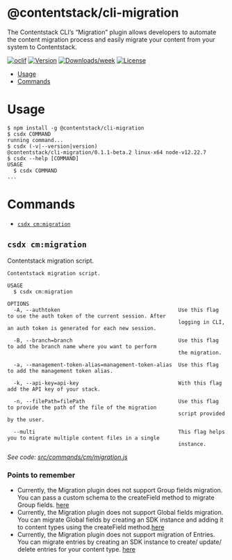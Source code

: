 @contentstack/cli-migration
===========================

The Contentstack CLI’s “Migration” plugin allows developers to automate the content migration process and easily migrate your content from your system to Contentstack. 


[![oclif](https://img.shields.io/badge/cli-oclif-brightgreen.svg)](https://oclif.io)
[![Version](https://img.shields.io/npm/v/@contentstack/cli-migration.svg)](https://npmjs.org/package/@contentstack/cli-migration)
[![Downloads/week](https://img.shields.io/npm/dw/@contentstack/cli-migration.svg)](https://npmjs.org/package/@contentstack/cli-migration)
[![License](https://img.shields.io/npm/l/@contentstack/cli-migration.svg)](https://github.com/ninadhatkar/cli-migration/blob/master/package.json)

<!-- toc -->
* [Usage](#usage)
* [Commands](#commands)
<!-- tocstop -->
# Usage
<!-- usage -->
```sh-session
$ npm install -g @contentstack/cli-migration
$ csdx COMMAND
running command...
$ csdx (-v|--version|version)
@contentstack/cli-migration/0.1.1-beta.2 linux-x64 node-v12.22.7
$ csdx --help [COMMAND]
USAGE
  $ csdx COMMAND
...
```
<!-- usagestop -->
# Commands
<!-- commands -->
* [`csdx cm:migration`](#csdx-cmmigration)

## `csdx cm:migration`

Contentstack migration script.

```
Contentstack migration script.

USAGE
  $ csdx cm:migration

OPTIONS
  -A, --authtoken                                      Use this flag to use the auth token of the current session. After
                                                       logging in CLI, an auth token is generated for each new session.

  -B, --branch=branch                                  Use this flag to add the branch name where you want to perform
                                                       the migration.

  -a, --management-token-alias=management-token-alias  Use this flag to add the management token alias.

  -k, --api-key=api-key                                With this flag add the API key of your stack.

  -n, --filePath=filePath                              Use this flag to provide the path of the file of the migration
                                                       script provided by the user.

  --multi                                              This flag helps you to migrate multiple content files in a single
                                                       instance.
```

_See code: [src/commands/cm/migration.js](https://github.com/contentstack/cli-migration/blob/v0.1.1-beta.2/src/commands/cm/migration.js)_
<!-- commandsstop -->

### Points to remember

* Currently, the Migration plugin does not support Group fields migration. You can pass a custom schema to the createField method to migrate Group fields. [here](packages/contentstack-migration/examples/)
* Currently, the Migration plugin does not support Global fields migration. You can migrate Global fields by creating an SDK instance and adding it to content types using the createField method.[here](packages/contentstack-migration/examples/)
* Currently, the Migration plugin does not support migration of Entries. You can migrate entries by creating an SDK instance to create/ update/ delete entries for your content type. [here](packages/contentstack-migration/examples/)
